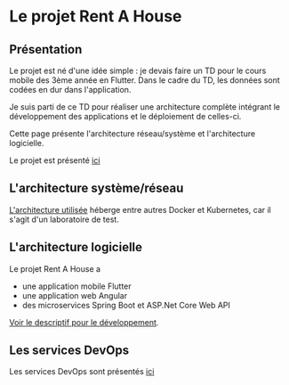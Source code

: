 # Le projet Rent A House
## Présentation
Le projet est né d'une idée simple : je devais faire un TD pour le cours mobile des 3ème année en Flutter.
Dans le cadre du TD, les données sont codées en dur dans l'application.

Je suis parti de ce TD pour réaliser une architecture complète intégrant le développement des applications et 
le déploiement de celles-ci.

Cette page présente l'architecture réseau/système et l'architecture logicielle.

Le projet est présenté [ici](projet/presentation.md)

## L'architecture système/réseau
[L'architecture utilisée](sysres.md) héberge entre autres Docker et Kubernetes, car il s'agit d'un laboratoire de test.

## L'architecture logicielle

Le projet Rent A House a
- une application mobile Flutter
- une application web Angular
- des microservices Spring Boot et ASP.Net Core Web API

[Voir le descriptif pour le développement](developpement.md).

## Les services DevOps

Les services DevOps sont présentés [ici](devops.md)